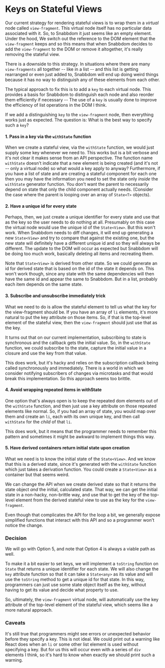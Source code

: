 # Keys on Stateful Views

Our current strategy for rendering stateful views is to wrap them in
a *virtual* node called `view-fragment`. This virtual node itself has
no particular data associated with it. So, to Snabbdom it just seems
like an empty element. Under the hood, We switch out the reference to
the DOM element that the `view-fragment` keeps and so this means that
when Snabbdom decides to add the `view-fragment` to the DOM or remove
it altogether, it's really removing the stateful view.

There is a downside to this strategy. In situations where there are
many `view-fragments` all together -- like in a list -- and this list
is getting rearranged or even just added to, Snabbdom will end up
doing weird things because it has no way to distinguish any of these
elements from each other.

The typical approach to fix this is to add a `key` to each virtual node.
This provides a basis for Snabbdom to distinguish each node and also
reorder them efficiently if necessary -- The use of a `key` is usually
done to improve the efficiency of list operations in the DOM I think.

If we add a distinguishing `key` to the `view-fragment` node, then
everything works just as expected. The question is: What is the best
way to specify such a `key`?

#### 1. Pass in a key via the `withState` function

When we create a stateful view, via the `withState` function, we would just
supply some key whenever we need to. This works but is a bit verbose and
it's not clear it makes sense from an API perspective. The function name
`withState` doesn't indicate that a new element is being created (and it's
not -- only a virtual node) so what would a key apply to anyway? Furthermore,
if you have a list of state and are creating a stateful component for each one
then you may have the information you need to set the state only *inside* the
`withState` generator function. You don't want the parent to necessarily
depend on state that only the child component actually needs. (Consider the
case where the parent is looping over an array of `State<T>` objects).

#### 2. Have a unique id for every state

Perhaps, then, we just create a unique identifier for every state and use
that as the key so the user needs to do nothing at all. Presumably on this
case the virtual node would use the unique id of the `State<View>`. But
this won't work. When Snabbdom needs to diff changes, it will end up
generating a new `State<View>` and try to compare that against the existing
one, but the new state will definitely have a different unique id and so
they will always be different. The update to the DOM will occur as expected
but Snabbdom will be doing too much work, basically deleting all items
and recreating them.

Note that `State<View>` is derived from other state. So we could generate
an id for derived state that is based on the id of the state it depends on.
This won't work though, since any state with the same dependencies will then
have the same id and appear the same to Snabbdom. But in a list, probably
each item depends on the same state.

#### 3. Subscribe and unsubscribe immediately trick

What we need to do is allow the stateful element to tell us what the key
for the view-fragment should be. If you have an array of `li` elements, it's
more natural to put the key attribute on those items. So, if that is the
top-level element of the stateful view, then the `view-fragment` should just
use that as the key.

It turns out that on our current implementation, subscribing to state is
synchronous and the callback gets the initial value. So, in the `withState`
function, we could subscribe to the state, capture the initial value in a
closure and use the key from that value.

This does work, but it's hacky and relies on the subscription callback being
called synchronously and immediately. There is a world in which we consider
notifying subscribers of changes via microtasks and that would break this
implementation. So this approach seems too brittle.

#### 4. Avoid wrapping repeated items in withState

One option that's always open is to keep the repeated dom elements out of the
`withState` function, and then just use a key attribute on those repeated
elements like normal. So, if you had an array of state, you would map over them
and create an `li`, each with its own unique key, and then call `withState`
for the *child* of that `li`.

This does work, but it means that the programmer needs to remember this pattern
and sometimes it might be awkward to implement things this way.

#### 5. Have derived containers return initial state upon creation

What we need is to know the initial state of the `State<View>`. And we know
that this is a derived state, since it's generated with the `withState` function
which just takes a derivation function. You could create a `State<View>` as
a container but that seems weird.

We can change the API when we create derived state so that it returns the
state object *and* the initial, calculated state. That way, we can get the initial
state in a non-hacky, non-brittle way, and use that to get the key of the top-level
element from the derived stateful view to use as the key for the `view-fragment`.

Even though that complicates the API for the loop a bit, we generally expose
simplified functions that interact with this API and so a programmer won't
notice the change.

### Decision

We will go with Option 5, and note that Option 4 is always a viable path as well.

To make it a bit easier to set keys, we will implement a `toString` function on
`State` that returns a unique identifier for each state. We will also change the
`key` attribute function so that it can take a `State<any>` as its value and
will use the `toString` method to get a unique id for that state. In this way,
programmers can just use some state object itself as the key, without having to
get its value and decide what property to use.

So, ultimately, the `view-fragment` virtual node, will automatically use the
key attribute of the top-level element of the stateful view, which seems like
a more natural approach.

### Caveats

It's still true that programmers might see errors or unexpected behavior
before they specify a key. This is not ideal. We could print out a warning
like React does when an `li` or some other list element is used without specifying
a key. But for us this will occur even with a series of `div` elements I think,
so it's hard to know when exactly we should print such a warning.